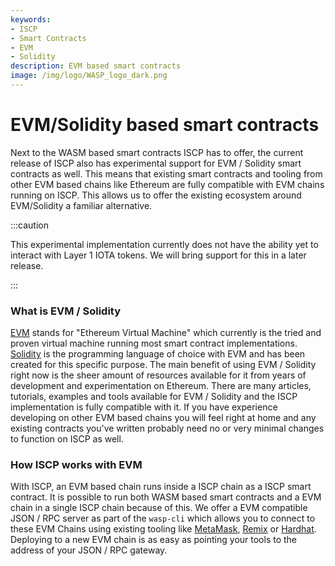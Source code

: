 ```yaml
---
keywords:
- ISCP
- Smart Contracts
- EVM
- Solidity
description: EVM based smart contracts
image: /img/logo/WASP_logo_dark.png
---
```

# EVM/Solidity based smart contracts

Next to the WASM based smart contracts ISCP has to offer, the current release of ISCP also has experimental support for EVM / Solidity smart contracts as well. This means that existing smart contracts and tooling from other EVM based chains like Ethereum are fully compatible with EVM chains running on ISCP. This allows us to offer the existing ecosystem around EVM/Solidity a familiar alternative.

:::caution

This experimental implementation currently does not have the ability yet to interact with Layer 1 IOTA tokens. We will bring support for this in a later release.

:::

### What is EVM / Solidity

[EVM](https://ethereum.org/en/developers/docs/evm/) stands for "Ethereum Virtual Machine" which currently is the tried and proven virtual machine running most smart contract implementations. [Solidity](https://soliditylang.org/) is the programming language of choice with EVM and has been created for this specific purpose.
The main benefit of using EVM / Solidity right now is the sheer amount of resources available for it from years of development and experimentation on Ethereum. There are many articles, tutorials, examples and tools available for EVM / Solidity and the ISCP implementation is fully compatible with it. If you have experience developing on other EVM based chains you will feel right at home and any existing contracts you've written probably need no or very minimal changes to function on ISCP as well.

### How ISCP works with EVM

With ISCP, an EVM based chain runs inside a ISCP chain as a ISCP smart contract. It is possible to run both WASM based smart contracts and a EVM chain in a single ISCP chain because of this. We offer a EVM compatible JSON / RPC server as part of the `wasp-cli` which allows you to connect to these EVM Chains using existing tooling like [MetaMask](https://metamask.io/), [Remix](https://remix.ethereum.org/) or [Hardhat](https://hardhat.org/). Deploying to a new EVM chain is as easy as pointing your tools to the address of your JSON / RPC gateway.


